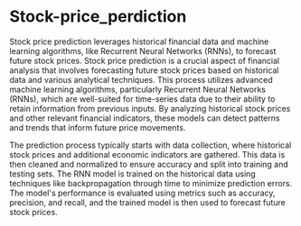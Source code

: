 # Stock-price_perdiction
Stock price prediction leverages historical financial data and machine learning algorithms, like Recurrent Neural Networks (RNNs), to forecast future stock prices.
Stock price prediction is a crucial aspect of financial analysis that involves forecasting future stock prices based on historical data and various analytical techniques. This process utilizes advanced machine learning algorithms, particularly Recurrent Neural Networks (RNNs), which are well-suited for time-series data due to their ability to retain information from previous inputs. By analyzing historical stock prices and other relevant financial indicators, these models can detect patterns and trends that inform future price movements.

The prediction process typically starts with data collection, where historical stock prices and additional economic indicators are gathered. This data is then cleaned and normalized to ensure accuracy and split into training and testing sets. The RNN model is trained on the historical data using techniques like backpropagation through time to minimize prediction errors. The model's performance is evaluated using metrics such as accuracy, precision, and recall, and the trained model is then used to forecast future stock prices.
